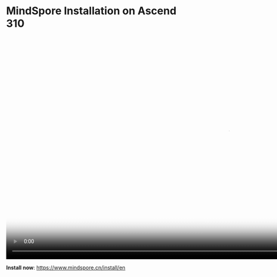 # MindSpore Installation on Ascend 310

[comment]: <> (This document contains Hands-on Tutorial Series. Gitee does not support display. Please check tutorials on the official website)

<video id="video8" autoplay controls width="1200px" height="600px" poster="https://mindspore-website.obs.cn-north-4.myhuaweicloud.com:443/teaching_video/cover/%E6%89%8B%E6%8A%8A%E6%89%8B%E7%B3%BB%E5%88%97/Ascend%20310%E8%AF%A6%E6%83%85%E9%A1%B5EN.png">
<source id="mp48" src="https://mindspore-website.obs.cn-north-4.myhuaweicloud.com:443/teaching_video/video/Ascend%20310.mp4" type="video/mp4">
</video>

**Install now**: <https://www.mindspore.cn/install/en>